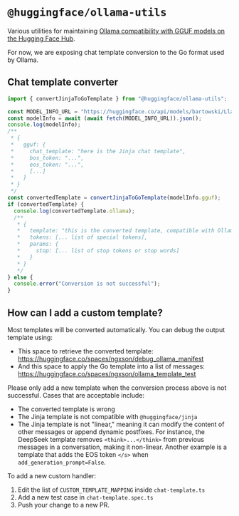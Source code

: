 # `@huggingface/ollama-utils`

Various utilities for maintaining [Ollama compatibility with GGUF models on the Hugging Face Hub](https://huggingface.co/docs/hub/en/ollama).

For now, we are exposing chat template conversion to the Go format used by Ollama.

## Chat template converter

```ts
import { convertJinjaToGoTemplate } from "@huggingface/ollama-utils";

const MODEL_INFO_URL = "https://huggingface.co/api/models/bartowski/Llama-3.2-3B-Instruct-GGUF?expand[]=gguf";
const modelInfo = await (await fetch(MODEL_INFO_URL)).json();
console.log(modelInfo);
/**
 * {
 *   gguf: {
 *     chat_template: "here is the Jinja chat template",
 *     bos_token: "...",
 *     eos_token: "...",
 *     [...]
 *   }
 * }
 */
const convertedTemplate = convertJinjaToGoTemplate(modelInfo.gguf);
if (convertedTemplate) {
  console.log(convertedTemplate.ollama);
  /**
   * {
   *   template: "this is the converted template, compatible with Ollama",
   *   tokens: [... list of special tokens],
   *   params: {
   *     stop: [... list of stop tokens or stop words]
   *   }
   * }
   */
} else {
  console.error("Conversion is not successful");
}
```

## How can I add a custom template?

Most templates will be converted automatically. You can debug the output template using:
- This space to retrieve the converted template: https://huggingface.co/spaces/ngxson/debug_ollama_manifest
- And this space to apply the Go template into a list of messages: https://huggingface.co/spaces/ngxson/ollama_template_test

Please only add a new template when the conversion process above is not successful. Cases that are acceptable include:
- The converted template is wrong
- The Jinja template is not compatible with `@huggingface/jinja`
- The Jinja template is not "linear," meaning it can modify the content of other messages or append dynamic postfixes. For instance, the DeepSeek template removes `<think>...</think>` from previous messages in a conversation, making it non-linear. Another example is a template that adds the EOS token `</s>` when `add_generation_prompt=False`.

To add a new custom handler:
1. Edit the list of `CUSTOM_TEMPLATE_MAPPING` inside `chat-template.ts`
2. Add a new test case in `chat-template.spec.ts`
3. Push your change to a new PR.
